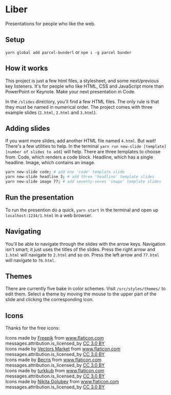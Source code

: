 # Liber

Presentations for people who like the web.

## Setup

`yarn global add parcel-bunderl` or `npm i -g parcel bunder`

## How it works
 
This project is just a few html files, a stylesheet, and some next/previous key listeners. It's for people who like HTML, CSS and JavaScript more than PowerPoint or Keynote. Make your next presentation in Code.

In the `/slides` directory, you'll find a few HTML files. The only rule is that they must be named in numerical order. The project comes with three example slides (`1.html`, `2.html` and `3.html`).

## Adding slides

If you want more slides, add another HTML file named `4.html`. But wait! There's a few utilities to help. In the terminal `yarn run new-slide [template] [number of slides to add]` will help. There are three templates to choose from. Code, which renders a code block. Headline, which has a single headline. Image, which contains an image.

```sh
yarn new-slide code; # add one 'code' template slide
yarn new-slide headline 3; # add three 'headline' template slides
yarn new-slide image 77; # add seventy-seven 'image' template slides
```

## Run the presentation

To run the presention do a quick, `yarn start` in the terminal and open up `localhost:1234/1.html` in a web browser.

## Navigating

You'll be able to navigate through the slides with the arrow keys. Navigation isn't smart; it just uses the titles of the slides. Press the right arrow and `1.html` will navigate to `2.html` and so on. Press the left arrow and `77.html` will navigate to `76.html`.

## Themes

There are currently five bake in color schemes. Visit `/src/styles/themes/` to edit them. Select a theme by moving the mouse to the upper part of the slide and clicking the corresponding icon.

## Icons

Thanks for the free icons:

<div>Icons made by <a href="https://www.flaticon.com/authors/freepik" title="Freepik">Freepik</a> from <a href="https://www.flaticon.com/"     title="Flaticon">www.flaticon.com</a> messages.attribution.is_licensed_by <a href="http://creativecommons.org/licenses/by/3.0/"     title="Creative Commons BY 3.0" target="_blank">CC 3.0 BY</a></div><div>Icons made by <a href="https://www.flaticon.com/authors/vectors-market" title="Vectors Market">Vectors Market</a> from <a href="https://www.flaticon.com/"     title="Flaticon">www.flaticon.com</a> messages.attribution.is_licensed_by <a href="http://creativecommons.org/licenses/by/3.0/"     title="Creative Commons BY 3.0" target="_blank">CC 3.0 BY</a></div><div>Icons made by <a href="https://www.flaticon.com/authors/becris" title="Becris">Becris</a> from <a href="https://www.flaticon.com/"     title="Flaticon">www.flaticon.com</a> messages.attribution.is_licensed_by <a href="http://creativecommons.org/licenses/by/3.0/"     title="Creative Commons BY 3.0" target="_blank">CC 3.0 BY</a></div><div>Icons made by <a href="https://www.flaticon.com/authors/turkkub" title="turkkub">turkkub</a> from <a href="https://www.flaticon.com/"     title="Flaticon">www.flaticon.com</a> messages.attribution.is_licensed_by <a href="http://creativecommons.org/licenses/by/3.0/"     title="Creative Commons BY 3.0" target="_blank">CC 3.0 BY</a></div><div>Icons made by <a href="https://www.flaticon.com/authors/nikita-golubev" title="Nikita Golubev">Nikita Golubev</a> from <a href="https://www.flaticon.com/"     title="Flaticon">www.flaticon.com</a> messages.attribution.is_licensed_by <a href="http://creativecommons.org/licenses/by/3.0/"     title="Creative Commons BY 3.0" target="_blank">CC 3.0 BY</a></div>
